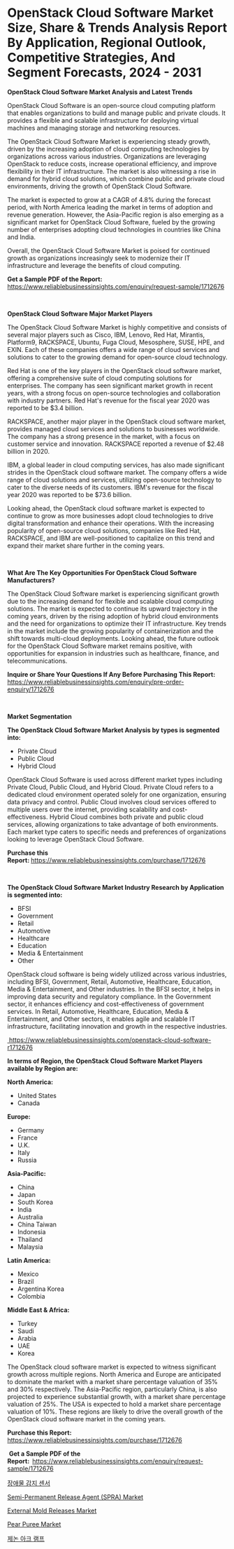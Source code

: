 <p><h1>OpenStack Cloud Software Market Size, Share & Trends Analysis Report By Application, Regional Outlook, Competitive Strategies, And Segment Forecasts, 2024 - 2031</h1></p><p><strong>OpenStack Cloud Software Market Analysis and Latest Trends</strong></p>
<p><p>OpenStack Cloud Software is an open-source cloud computing platform that enables organizations to build and manage public and private clouds. It provides a flexible and scalable infrastructure for deploying virtual machines and managing storage and networking resources.</p><p>The OpenStack Cloud Software Market is experiencing steady growth, driven by the increasing adoption of cloud computing technologies by organizations across various industries. Organizations are leveraging OpenStack to reduce costs, increase operational efficiency, and improve flexibility in their IT infrastructure. The market is also witnessing a rise in demand for hybrid cloud solutions, which combine public and private cloud environments, driving the growth of OpenStack Cloud Software.</p><p>The market is expected to grow at a CAGR of 4.8% during the forecast period, with North America leading the market in terms of adoption and revenue generation. However, the Asia-Pacific region is also emerging as a significant market for OpenStack Cloud Software, fueled by the growing number of enterprises adopting cloud technologies in countries like China and India.</p><p>Overall, the OpenStack Cloud Software Market is poised for continued growth as organizations increasingly seek to modernize their IT infrastructure and leverage the benefits of cloud computing.</p></p>
<p><strong>Get a Sample PDF of the Report:&nbsp;</strong> <a href="https://www.reliablebusinessinsights.com/enquiry/request-sample/1712676">https://www.reliablebusinessinsights.com/enquiry/request-sample/1712676</a></p>
<p>&nbsp;</p>
<p><strong>OpenStack Cloud Software Major Market Players</strong></p>
<p><p>The OpenStack Cloud Software Market is highly competitive and consists of several major players such as Cisco, IBM, Lenovo, Red Hat, Mirantis, Platform9, RACKSPACE, Ubuntu, Fuga Cloud, Mesosphere, SUSE, HPE, and EXIN. Each of these companies offers a wide range of cloud services and solutions to cater to the growing demand for open-source cloud technology.</p><p>Red Hat is one of the key players in the OpenStack cloud software market, offering a comprehensive suite of cloud computing solutions for enterprises. The company has seen significant market growth in recent years, with a strong focus on open-source technologies and collaboration with industry partners. Red Hat's revenue for the fiscal year 2020 was reported to be $3.4 billion.</p><p>RACKSPACE, another major player in the OpenStack cloud software market, provides managed cloud services and solutions to businesses worldwide. The company has a strong presence in the market, with a focus on customer service and innovation. RACKSPACE reported a revenue of $2.48 billion in 2020.</p><p>IBM, a global leader in cloud computing services, has also made significant strides in the OpenStack cloud software market. The company offers a wide range of cloud solutions and services, utilizing open-source technology to cater to the diverse needs of its customers. IBM's revenue for the fiscal year 2020 was reported to be $73.6 billion.</p><p>Looking ahead, the OpenStack cloud software market is expected to continue to grow as more businesses adopt cloud technologies to drive digital transformation and enhance their operations. With the increasing popularity of open-source cloud solutions, companies like Red Hat, RACKSPACE, and IBM are well-positioned to capitalize on this trend and expand their market share further in the coming years.</p></p>
<p>&nbsp;</p>
<p><strong>What Are The Key Opportunities For OpenStack Cloud Software Manufacturers?</strong></p>
<p><p>The OpenStack Cloud Software market is experiencing significant growth due to the increasing demand for flexible and scalable cloud computing solutions. The market is expected to continue its upward trajectory in the coming years, driven by the rising adoption of hybrid cloud environments and the need for organizations to optimize their IT infrastructure. Key trends in the market include the growing popularity of containerization and the shift towards multi-cloud deployments. Looking ahead, the future outlook for the OpenStack Cloud Software market remains positive, with opportunities for expansion in industries such as healthcare, finance, and telecommunications.</p></p>
<p><strong>Inquire or Share Your Questions If Any Before Purchasing This Report:</strong> <a href="https://www.reliablebusinessinsights.com/enquiry/pre-order-enquiry/1712676">https://www.reliablebusinessinsights.com/enquiry/pre-order-enquiry/1712676</a></p>
<p>&nbsp;</p>
<p><strong>Market Segmentation</strong></p>
<p><strong>The OpenStack Cloud Software Market Analysis by types is segmented into:</strong></p>
<p><ul><li>Private Cloud</li><li>Public Cloud</li><li>Hybrid Cloud</li></ul></p>
<p><p>OpenStack Cloud Software is used across different market types including Private Cloud, Public Cloud, and Hybrid Cloud. Private Cloud refers to a dedicated cloud environment operated solely for one organization, ensuring data privacy and control. Public Cloud involves cloud services offered to multiple users over the internet, providing scalability and cost-effectiveness. Hybrid Cloud combines both private and public cloud services, allowing organizations to take advantage of both environments. Each market type caters to specific needs and preferences of organizations looking to leverage OpenStack Cloud Software.</p></p>
<p><strong>Purchase this Report:&nbsp;</strong><a href="https://www.reliablebusinessinsights.com/purchase/1712676">https://www.reliablebusinessinsights.com/purchase/1712676</a></p>
<p>&nbsp;</p>
<p><strong>The OpenStack Cloud Software Market Industry Research by Application is segmented into:</strong></p>
<p><ul><li>BFSI</li><li>Government</li><li>Retail</li><li>Automotive</li><li>Healthcare</li><li>Education</li><li>Media & Entertainment</li><li>Other</li></ul></p>
<p><p>OpenStack cloud software is being widely utilized across various industries, including BFSI, Government, Retail, Automotive, Healthcare, Education, Media & Entertainment, and Other industries. In the BFSI sector, it helps in improving data security and regulatory compliance. In the Government sector, it enhances efficiency and cost-effectiveness of government services. In Retail, Automotive, Healthcare, Education, Media & Entertainment, and Other sectors, it enables agile and scalable IT infrastructure, facilitating innovation and growth in the respective industries.</p></p>
<p><a href="https://www.reliablebusinessinsights.com/openstack-cloud-software-r1712676">&nbsp;https://www.reliablebusinessinsights.com/openstack-cloud-software-r1712676</a></p>
<p><strong>In terms of Region, the OpenStack Cloud Software Market Players available by Region are:</strong></p>
<p>
    <p> <strong> North America: </strong>
        <ul>
            <li>United States</li>
            <li>Canada</li>
        </ul>
        </p> 
    <p> <strong> Europe: </strong>
        <ul>
            <li>Germany</li>
            <li>France</li>
            <li>U.K.</li>
            <li>Italy</li>
            <li>Russia</li>
        </ul>
        </p> 
    <p> <strong> Asia-Pacific: </strong>
        <ul>
            <li>China</li>
            <li>Japan</li>
            <li>South Korea</li>
            <li>India</li>
            <li>Australia</li>
            <li>China Taiwan</li>
            <li>Indonesia</li>
            <li>Thailand</li>
            <li>Malaysia</li>
        </ul>
        </p> 
    <p> <strong> Latin America: </strong>
        <ul>
            <li>Mexico</li>
            <li>Brazil</li>
            <li>Argentina Korea</li>
            <li>Colombia</li>
        </ul>
        </p> 
    <p> <strong> Middle East & Africa: </strong>
        <ul>
            <li>Turkey</li>
            <li>Saudi</li>
            <li>Arabia</li>
            <li>UAE</li>
            <li>Korea</li>
        </ul>
    </p>
    </p>
<p><p>The OpenStack cloud software market is expected to witness significant growth across multiple regions. North America and Europe are anticipated to dominate the market with a market share percentage valuation of 35% and 30% respectively. The Asia-Pacific region, particularly China, is also projected to experience substantial growth, with a market share percentage valuation of 25%. The USA is expected to hold a market share percentage valuation of 10%. These regions are likely to drive the overall growth of the OpenStack cloud software market in the coming years.</p></p>
<p><strong>Purchase this Report: </strong><a href="https://www.reliablebusinessinsights.com/purchase/1712676">https://www.reliablebusinessinsights.com/purchase/1712676</a></p>
<p>&nbsp;<strong>Get a Sample PDF of the Report:&nbsp;&nbsp;</strong><a href="https://www.reliablebusinessinsights.com/enquiry/request-sample/1712676">https://www.reliablebusinessinsights.com/enquiry/request-sample/1712676</a></p>
<p><strong></strong></p>
<p><p><a href="https://github.com/victorsharp87978/Market-Research-Report-List-1/blob/main/3820745123839.md">장애물 감지 센서</a></p><p><a href="https://github.com/castoriffic/Market-Research-Report-List-4/blob/main/semi-permanent-release-agent-spra-market.md">Semi-Permanent Release Agent (SPRA) Market</a></p><p><a href="https://github.com/LaceyZemlak1/Market-Research-Report-List-1/blob/main/external-mold-releases-market.md">External Mold Releases Market</a></p><p><a href="https://issuu.com/reportprime-2/docs/pear-puree-market-size-2030.pptx">Pear Puree Market</a></p><p><a href="https://github.com/PercyHagernes9778/Market-Research-Report-List-2/blob/main/9050860123838.md">제논 아크 램프</a></p></p>